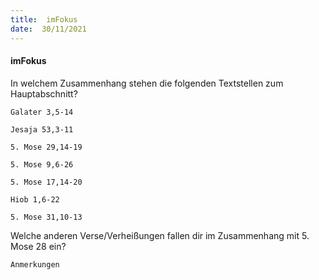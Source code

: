 ```yaml
---
title:  imFokus
date:  30/11/2021
---
```


#### imFokus

In welchem Zusammenhang stehen die folgenden Textstellen zum Hauptabschnitt?

`Galater 3,5-14`

`Jesaja 53,3-11`

`5. Mose 29,14-19`

`5. Mose 9,6-26`

`5. Mose 17,14-20`

`Hiob 1,6-22`

`5. Mose 31,10-13`

Welche anderen Verse/Verheißungen fallen dir im Zusammenhang mit 5. Mose 28 ein?

`Anmerkungen`
